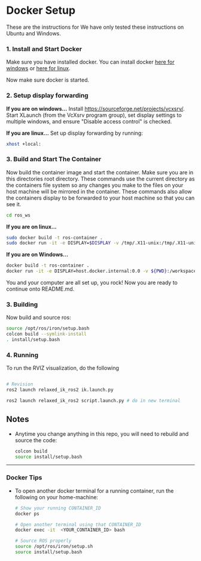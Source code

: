 # Docker Setup

These are the instructions for We have only tested these instructions on Ubuntu and Windows.

### 1. Install and Start Docker
Make sure you have installed docker. You can install docker [here for windows](https://docs.docker.com/desktop/install/windows-install/) or [here for linux](https://docs.docker.com/desktop/install/linux/).

Now make sure docker is started.

### 2. Setup display forwarding

**If you are on windows...**
Install https://sourceforge.net/projects/vcxsrv/. Start XLaunch (from the VcXsrv program group), set display settings to multiple windows, and ensure "Disable access control" is checked.

**If you are linux...**
Set up display forwarding by running:
```bash
xhost +local:
```
### 3. Build and Start The Container
Now  build the container image and start the container. Make sure you are in this directories root directory. These commands use the current directory as the containers file system so any changes you make to the files on your host machine will be mirrored in the container. These commands also allow the containers display to be forwarded to your host machine so that you can see it.

```bash
cd ros_ws
```

**If you are on linux...**
```bash
sudo docker build -t ros-container .
sudo docker run -it -e DISPLAY=$DISPLAY -v /tmp/.X11-unix:/tmp/.X11-unix -v $(pwd):/workspace --net=host ros-container
```

**If you are on Windows...**
```bash
docker build -t ros-container .
docker run -it -e DISPLAY=host.docker.internal:0.0 -v ${PWD}:/workspace --net=host ros-container
```

You and your computer are all set up, you rock! Now you are ready to continue onto README.md.


### 3. Building
Now build and source ros:
```bash
source /opt/ros/iron/setup.bash
colcon build --symlink-install
. install/setup.bash
```
### 4.  Running
To run the RVIZ visualization, do the following
```bash

# Revision
ros2 launch relaxed_ik_ros2 ik.launch.py

ros2 launch relaxed_ik_ros2 script.launch.py # do in new terminal

```

## Notes
* Anytime you change anything in this repo, you will need to rebuild and source the code:
    ```bash
    colcon build
    source install/setup.bash
   
    ```

---

### Docker Tips
* To open another docker terminal for a running container, run the following on your home-machine:
    ```bash
    # Show your running CONTAINER_ID
    docker ps 

    # Open another terminal using that CONTAINER_ID
    docker exec -it  <YOUR_CONTAINER_ID> bash

    # Source ROS properly
    source /opt/ros/iron/setup.sh
    source install/setup.bash
    ```
